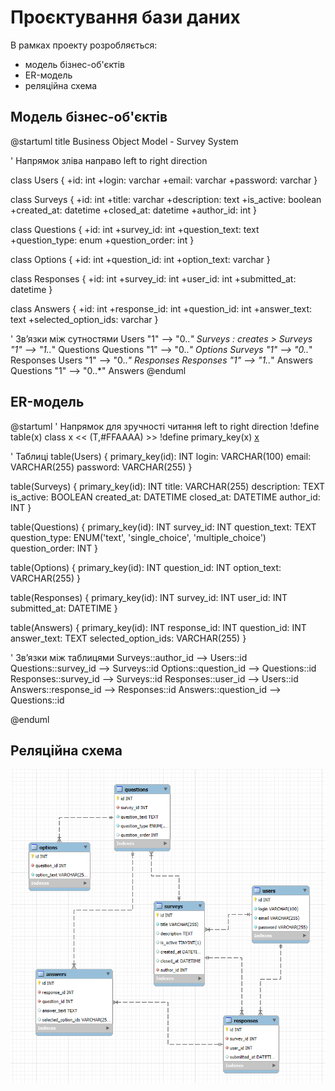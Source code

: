 # Проєктування бази даних

В рамках проекту розробляється: 
- модель бізнес-об'єктів 
- ER-модель
- реляційна схема

## Модель бізнес-об'єктів
@startuml
title Business Object Model - Survey System

' Напрямок зліва направо
left to right direction

class Users {
  +id: int
  +login: varchar
  +email: varchar
  +password: varchar
}

class Surveys {
  +id: int
  +title: varchar
  +description: text
  +is_active: boolean
  +created_at: datetime
  +closed_at: datetime
  +author_id: int
}

class Questions {
  +id: int
  +survey_id: int
  +question_text: text
  +question_type: enum
  +question_order: int
}

class Options {
  +id: int
  +question_id: int
  +option_text: varchar
}

class Responses {
  +id: int
  +survey_id: int
  +user_id: int
  +submitted_at: datetime
}

class Answers {
  +id: int
  +response_id: int
  +question_id: int
  +answer_text: text
  +selected_option_ids: varchar
}

' Зв’язки між сутностями
Users "1" --> "0..*" Surveys : creates >
Surveys "1" --> "1..*" Questions
Questions "1" --> "0..*" Options
Surveys "1" --> "0..*" Responses
Users "1" --> "0..*" Responses
Responses "1" --> "1..*" Answers
Questions "1" --> "0..*" Answers
@enduml

## ER-модель

@startuml
' Напрямок для зручності читання
left to right direction
!define table(x) class x << (T,#FFAAAA) >>
!define primary_key(x) <u>x</u>

' Таблиці
table(Users) {
  primary_key(id): INT
  login: VARCHAR(100)
  email: VARCHAR(255)
  password: VARCHAR(255)
}

table(Surveys) {
  primary_key(id): INT
  title: VARCHAR(255)
  description: TEXT
  is_active: BOOLEAN
  created_at: DATETIME
  closed_at: DATETIME
  author_id: INT
}

table(Questions) {
  primary_key(id): INT
  survey_id: INT
  question_text: TEXT
  question_type: ENUM('text', 'single_choice', 'multiple_choice')
  question_order: INT
}

table(Options) {
  primary_key(id): INT
  question_id: INT
  option_text: VARCHAR(255)
}

table(Responses) {
  primary_key(id): INT
  survey_id: INT
  user_id: INT
  submitted_at: DATETIME
}

table(Answers) {
  primary_key(id): INT
  response_id: INT
  question_id: INT
  answer_text: TEXT
  selected_option_ids: VARCHAR(255)
}

' Зв’язки між таблицями
Surveys::author_id --> Users::id
Questions::survey_id --> Surveys::id
Options::question_id --> Questions::id
Responses::survey_id --> Surveys::id
Responses::user_id --> Users::id
Answers::response_id --> Responses::id
Answers::question_id --> Questions::id

@enduml


## Реляційна схема

![Реляційна схема](./relation-scheme.png)
